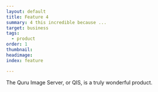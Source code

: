 ```yaml
---
layout: default
title: Feature 4
summary: 4 this incredible because ...
target: business
tags:
  - product
order: 1
thumbnail:
headimage:
index: feature

---
```


The Quru Image Server, or QIS, is a truly wonderful product.

